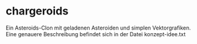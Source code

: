 # chargeroids
Ein Asteroids-Clon mit geladenen Asteroiden und simplen Vektorgrafiken.
Eine genauere Beschreibung befindet sich in der Datei konzept-idee.txt
